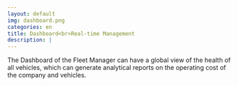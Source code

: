 ```yaml
---
layout: default
img: dashboard.png
categories: en
title: Dashboard<br>Real-time Management
description: |
---
```

  The Dashboard of the Fleet Manager can have a global view of the health of all vehicles, which can generate analytical reports on the operating cost of the company and vehicles.